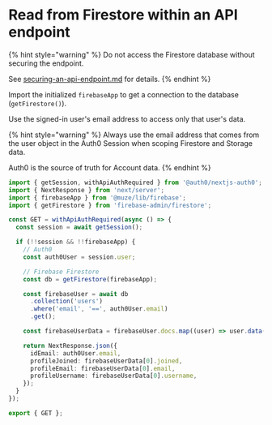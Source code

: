# Read from Firestore within an API endpoint

{% hint style="warning" %}
Do not access the Firestore database without securing the endpoint.

See [securing-an-api-endpoint.md](../../../auth0/securing-an-api-endpoint.md "mention") for details.
{% endhint %}

Import the initialized `firebaseApp` to get a connection to the database (`getFirestore()`).

Use the signed-in user's email address to access only that user's data.

{% hint style="warning" %}
Always use the email address that comes from the user object in the Auth0 Session when scoping Firestore and Storage data.

Auth0 is the source of truth for Account data.
{% endhint %}

```typescript
import { getSession, withApiAuthRequired } from '@auth0/nextjs-auth0';
import { NextResponse } from 'next/server';
import { firebaseApp } from '@muze/lib/firebase';
import { getFirestore } from 'firebase-admin/firestore';

const GET = withApiAuthRequired(async () => {
  const session = await getSession();

  if (!!session && !!firebaseApp) {
    // Auth0
    const auth0User = session.user;

    // Firebase Firestore
    const db = getFirestore(firebaseApp);

    const firebaseUser = await db
      .collection('users')
      .where('email', '==', auth0User.email)
      .get();

    const firebaseUserData = firebaseUser.docs.map((user) => user.data());

    return NextResponse.json({
      idEmail: auth0User.email,
      profileJoined: firebaseUserData[0].joined,
      profileEmail: firebaseUserData[0].email,
      profileUsername: firebaseUserData[0].username,
    });
  }
});

export { GET };

```
